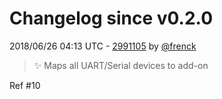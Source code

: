 # Changelog since v0.2.0

2018/06/26 04:13 UTC - [2991105](https://github.com/hassio-addons/addon-node-red/commit/29911055ea827fcf4128f3e6415bd57a89cf0054) by [@frenck](https://github.com/frenck)
> :sparkles: Maps all UART/Serial devices to add-on

Ref #10 


